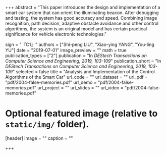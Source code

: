 +++
abstract = "This paper introduces the design and implementation of a smart car system that can orient the illuminating beacon. After debugging and testing, the system has good accuracy and speed. Combining image recognition, path decision, adaptive obstacle avoidance and other control algorithms, the system is an original model and has certain practical significance for vehicle electronic technologies."

sign = "『C1』"
authors = ["Shi-peng LIU", "Xiao-ying YANG", "You-ling YU"]
date = "2019-07-01"
image_preview = ""
math = true
publication_types = ["2"]
publication = "In *DEStech Transactions on Computer Science and Engineering, 2019, 103-109*"
publication_short = "In *DEStech Transactions on Computer Science and Engineering, 2019, 103-109*"
selected = false
title = "Analysis and Implementation of the Control Algorithms of the Smart Car"
url_code = ""
url_dataset = ""
url_pdf = "pdf/2004-false-memories.pdf"
url_demo = "pdf/2004-false-memories.pdf"
url_project = ""
url_slides = ""
url_video = "pdf/2004-false-memories.pdf"


# Optional featured image (relative to `static/img/` folder).
[header]
image = ""
caption = ""

+++
